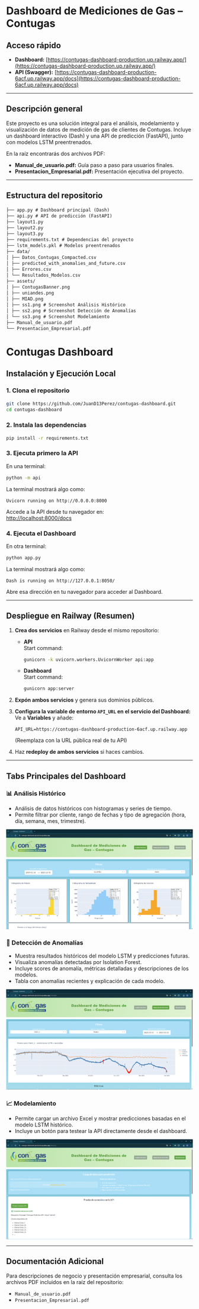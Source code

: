 # Dashboard de Mediciones de Gas – Contugas

## Acceso rápido

- **Dashboard:** [https://contugas-dashboard-production.up.railway.app/](https://contugas-dashboard-production.up.railway.app/)
- **API (Swagger):** [https://contugas-dashboard-production-6acf.up.railway.app/docs](https://contugas-dashboard-production-6acf.up.railway.app/docs)

---

## Descripción general

Este proyecto es una solución integral para el análisis, modelamiento y visualización de datos de medición de gas de clientes de Contugas. Incluye un dashboard interactivo (Dash) y una API de predicción (FastAPI), junto con modelos LSTM preentrenados.

En la raíz encontrarás dos archivos PDF:

- **Manual_de_usuario.pdf:** Guía paso a paso para usuarios finales.
- **Presentacion_Empresarial.pdf:** Presentación ejecutiva del proyecto.

---

## Estructura del repositorio

```
├── app.py # Dashboard principal (Dash)
├── api.py # API de predicción (FastAPI)
├── layout1.py
├── layout2.py
├── layout3.py
├── requirements.txt # Dependencias del proyecto
├── lstm_models.pkl # Modelos preentrenados
├── data/
│ ├── Datos_Contugas_Compacted.csv
│ ├── predicted_with_anomalies_and_future.csv
│ ├── Errores.csv
│ └── Resultados_Modelos.csv
├── assets/
│ ├── ContugasBanner.png
│ ├── uniandes.png
│ ├── MIAD.png
│ ├── ss1.png # Screenshot Análisis Histórico
│ ├── ss2.png # Screenshot Detección de Anomalías
│ └── ss3.png # Screenshot Modelamiento
├── Manual_de_usuario.pdf
└── Presentacion_Empresarial.pdf
```



# Contugas Dashboard

## Instalación y Ejecución Local

### 1. Clona el repositorio
```bash
git clone https://github.com/JuanD13Perez/contugas-dashboard.git
cd contugas-dashboard
```

### 2. Instala las dependencias
```bash
pip install -r requirements.txt
```

### 3. Ejecuta primero la API
En una terminal:
```bash
python -m api
```
La terminal mostrará algo como:
```
Uvicorn running on http://0.0.0.0:8000
```
Accede a la API desde tu navegador en:  
[http://localhost:8000/docs](http://localhost:8000/docs)

### 4. Ejecuta el Dashboard
En otra terminal:
```bash
python app.py
```
La terminal mostrará algo como:
```
Dash is running on http://127.0.0.1:8050/
```
Abre esa dirección en tu navegador para acceder al Dashboard.

---

## Despliegue en Railway (Resumen)

1. **Crea dos servicios** en Railway desde el mismo repositorio:
   - **API**  
     Start command:
     ```bash
     gunicorn -k uvicorn.workers.UvicornWorker api:app
     ```
   - **Dashboard**  
     Start command:
     ```bash
     gunicorn app:server
     ```

2. **Expón ambos servicios** y genera sus dominios públicos.

3. **Configura la variable de entorno `API_URL` en el servicio del Dashboard:**  
   Ve a **Variables** y añade:
   ```
   API_URL=https://contugas-dashboard-production-6acf.up.railway.app
   ```
   (Reemplaza con la URL pública real de tu API)

4. Haz **redeploy de ambos servicios** si haces cambios.

---

## Tabs Principales del Dashboard

### 📊 Análisis Histórico
- Análisis de datos históricos con histogramas y series de tiempo.
- Permite filtrar por cliente, rango de fechas y tipo de agregación (hora, día, semana, mes, trimestre).

![Análisis Histórico](assets/ss1.png)

### 🚨 Detección de Anomalías
- Muestra resultados históricos del modelo LSTM y predicciones futuras.
- Visualiza anomalías detectadas por Isolation Forest.
- Incluye scores de anomalía, métricas detalladas y descripciones de los modelos.
- Tabla con anomalías recientes y explicación de cada modelo.

![Detección de Anomalías](assets/ss2.png)


### 📈 Modelamiento
- Permite cargar un archivo Excel y mostrar predicciones basadas en el modelo LSTM histórico.
- Incluye un botón para testear la API directamente desde el dashboard.

![Modelamiento](assets/ss3.png)

---

## Documentación Adicional
Para descripciones de negocio y presentación empresarial, consulta los archivos PDF incluidos en la raíz del repositorio:
- `Manual_de_usuario.pdf`
- `Presentacion_Empresarial.pdf`

